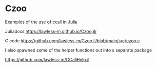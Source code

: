 # Czoo

Examples of the use of ccall in Julia

Juliadocs
https://lawless-m.github.io/Czoo.jl/

C code
https://github.com/lawless-m/Czoo.jl/blob/main/src/czoo.c

I also spawned some of the helper functions out into a separate package

https://github.com/lawless-m/CCallHelp.jl

